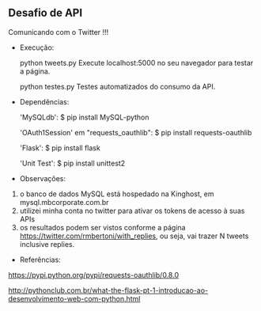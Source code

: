 Desafio de API
-----------------------------


Comunicando com o Twitter !!!

* Execução:

	python tweets.py
	Execute localhost:5000 no seu navegador para testar a página.

	python testes.py
	Testes automatizados do consumo da API.


* Dependências:


    'MySQLdb':
    $ pip install MySQL-python

    'OAuth1Session' em "requests_oauthlib":
    $ pip install requests-oauthlib

    'Flask':
    $ pip install flask

    'Unit Test':
    $ pip install unittest2




* Observações:

1) o banco de dados MySQL está hospedado na Kinghost, em mysql.mbcorporate.com.br
2) utilizei minha conta no twitter para ativar os tokens de acesso à suas APIs
3) os resultados podem ser vistos conforme a página https://twitter.com/rmbertoni/with_replies, ou seja, vai trazer N tweets inclusive replies.



* Referências:

https://pypi.python.org/pypi/requests-oauthlib/0.8.0



http://pythonclub.com.br/what-the-flask-pt-1-introducao-ao-desenvolvimento-web-com-python.html

